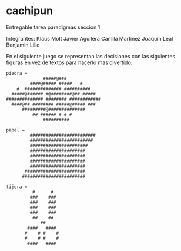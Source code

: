 # cachipun
Entregable tarea paradigmas seccion 1

Integrantes:
Klaus Molt
Javier Aguilera
Camila Martinez
Joaquin Leal
Benjamin Lillo

En el siguiente juego se representan las decisiones con las siguientes figuras en vez de textos para hacerlo mas divertido:

    piedra = 
                  #####@###
             ####@##### #####   #
        #  ############## ##########
      #####@###### #@########@## #####
    ############## ######## ############
      ####@## ######## #####@##### ###
          #########@##############
              ## ###### # # #
                  ##########
                
    papel = 
             #########################
             ########################
             ######################
             #####################
             #####################
             #####################
             #####################
           #######################
          ########################
                                
    tijera = 
              #      #
             ###    ###
             ###    ### 
             ###    ###
             ###    ###
              ##    ##
                 ##   
            ####   ####
           #    # #    #
           #    # #    #
            ####   ####
                
